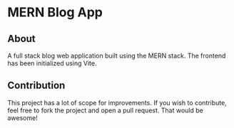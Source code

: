 # MERN Blog App

## About

A full stack blog web application built using the MERN stack. The frontend has been initialized using Vite.

## Contribution

This project has a lot of scope for improvements. If you wish to contribute, feel free to fork the project and open a pull request. That would be awesome!